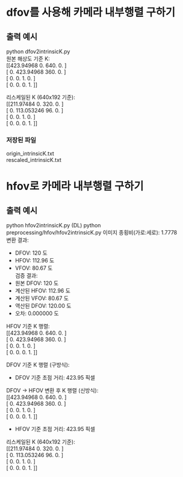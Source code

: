 # dfov를 사용해 카메라 내부행렬 구하기

## 출력 예시
python dfov2intrinsicK.py  
원본 해상도 기준 K:  
 [[423.94968   0.      640.        0.     ]  
 [  0.      423.94968 360.        0.     ]   
 [  0.        0.        1.        0.     ]  
 [  0.        0.        0.        1.     ]]  
  
  
리스케일된 K (640x192 기준):  
 [[211.97484    0.       320.         0.      ]  
 [  0.       113.053246  96.         0.      ]  
 [  0.         0.         1.         0.      ]  
 [  0.         0.         0.         1.      ]]  

### 저장된 파일
origin_intrinsicK.txt  
rescaled_intrinsicK.txt



# hfov로 카메라 내부행렬 구하기
## 출력 예시
python hfov2intrinsicK.py
(DL) python preprocessing/hfov/hfov2intrinsicK.py
이미지 종횡비(가로:세로): 1.7778  
변환 결과:  
- DFOV: 120 도  
- HFOV: 112.96 도  
- VFOV: 80.67 도  
검증 결과:   
- 원본 DFOV: 120 도  
- 계산된 HFOV: 112.96 도  
- 계산된 VFOV: 80.67 도  
- 역산된 DFOV: 120.00 도  
- 오차: 0.000000  도  
   
HFOV 기준 K 행렬:  
[[423.94968   0.      640.        0.     ]  
 [  0.      423.94968 360.        0.     ]  
 [  0.        0.        1.        0.     ]  
 [  0.        0.        0.        1.     ]]  
  
DFOV 기준 K 행렬 (구방식):  
- DFOV 기준 초점 거리: 423.95 픽셀  

DFOV -> HFOV 변환 후 K 행렬 (신방식):  
[[423.94968   0.      640.        0.     ]  
 [  0.      423.94968 360.        0.     ]  
 [  0.        0.        1.        0.     ]  
 [  0.        0.        0.        1.     ]]  
- HFOV 기준 초점 거리: 423.95 픽셀  

리스케일된 K (640x192 기준):  
[[211.97484    0.       320.         0.      ]  
 [  0.       113.053246  96.         0.      ]  
 [  0.         0.         1.         0.      ]  
 [  0.         0.         0.         1.      ]]  